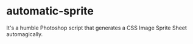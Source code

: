 automatic-sprite
================

It's a humble Photoshop script that generates a CSS Image Sprite Sheet automagically.

